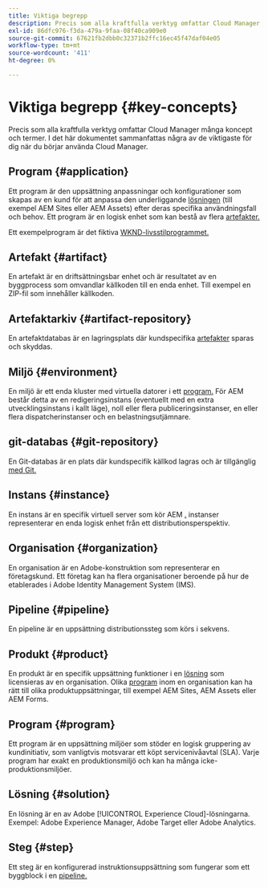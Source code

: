 ```yaml
---
title: Viktiga begrepp
description: Precis som alla kraftfulla verktyg omfattar Cloud Manager många koncept och termer. I det här dokumentet sammanfattas några av de viktigaste för dig när du börjar använda Cloud Manager.
exl-id: 86dfc976-f3da-479a-9faa-08f40ca909e0
source-git-commit: 67621fb2dbb0c32371b2ffc16ec45f47daf04e05
workflow-type: tm+mt
source-wordcount: '411'
ht-degree: 0%

---
```



# Viktiga begrepp {#key-concepts}

Precis som alla kraftfulla verktyg omfattar Cloud Manager många koncept och termer. I det här dokumentet sammanfattas några av de viktigaste för dig när du börjar använda Cloud Manager.

## Program {#application}

Ett program är den uppsättning anpassningar och konfigurationer som skapas av en kund för att anpassa den underliggande [lösningen](#solution) (till exempel AEM Sites eller AEM Assets) efter deras specifika användningsfall och behov. Ett program är en logisk enhet som kan bestå av flera [artefakter.](#artifact)

Ett exempelprogram är det fiktiva [WKND-livsstilprogrammet.](https://experienceleague.adobe.com/docs/experience-manager-learn/getting-started-wknd-tutorial-develop/overview.html)

## Artefakt {#artifact}

En artefakt är en driftsättningsbar enhet och är resultatet av en byggprocess som omvandlar källkoden till en enda enhet. Till exempel en ZIP-fil som innehåller källkoden.

## Artefaktarkiv {#artifact-repository}

En artefaktdatabas är en lagringsplats där kundspecifika [artefakter](#artifact) sparas och skyddas.

## Miljö {#environment}

En miljö är ett enda kluster med virtuella datorer i ett [program.](#program) För AEM består detta av en redigeringsinstans (eventuellt med en extra utvecklingsinstans i kallt läge), noll eller flera publiceringsinstanser, en eller flera dispatcherinstanser och en belastningsutjämnare.

## git-databas {#git-repository}

En Git-databas är en plats där kundspecifik källkod lagras och är tillgänglig [med Git.](https://git-scm.com)

## Instans {#instance}

En instans är en specifik virtuell server som kör AEM [.](#solution) instanser representerar en enda logisk enhet från ett distributionsperspektiv.

## Organisation {#organization}

En organisation är en Adobe-konstruktion som representerar en företagskund. Ett företag kan ha flera organisationer beroende på hur de etablerades i Adobe Identity Management System (IMS).

## Pipeline {#pipeline}

En pipeline är en uppsättning distributionssteg som körs i sekvens.

## Produkt {#product}

En produkt är en specifik uppsättning funktioner i en [lösning](#solution) som licensieras av en organisation. Olika [program](#program) inom en organisation kan ha rätt till olika produktuppsättningar, till exempel AEM Sites, AEM Assets eller AEM Forms.

## Program {#program}

Ett program är en uppsättning miljöer som stöder en logisk gruppering av kundinitiativ, som vanligtvis motsvarar ett köpt servicenivåavtal (SLA). Varje program har exakt en produktionsmiljö och kan ha många icke-produktionsmiljöer.

## Lösning {#solution}

En lösning är en av Adobe [!UICONTROL Experience Cloud]-lösningarna. Exempel: Adobe Experience Manager, Adobe Target eller Adobe Analytics.

## Steg {#step}

Ett steg är en konfigurerad instruktionsuppsättning som fungerar som ett byggblock i en [pipeline.](#pipeline)
